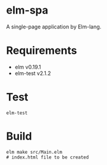 # elm-spa
A single-page application by Elm-lang.

# Requirements
- elm v0.19.1
- elm-test v2.1.2

# Test
```
elm-test
```

# Build
```
elm make src/Main.elm
# index.html file to be created
```
